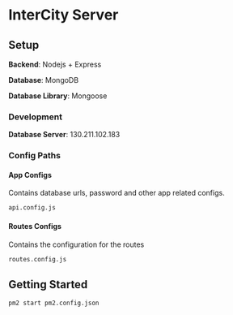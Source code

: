 # InterCity Server

## Setup

**Backend**: Nodejs + Express

**Database**: MongoDB

**Database Library**: Mongoose

### Development

**Database Server**: 130.211.102.183

### Config Paths

#### App Configs

Contains database urls, password and other app related configs.

```bash
api.config.js
```

#### Routes Configs

Contains the configuration for the routes

```bash
routes.config.js
```

## Getting Started

```bash
pm2 start pm2.config.json
```